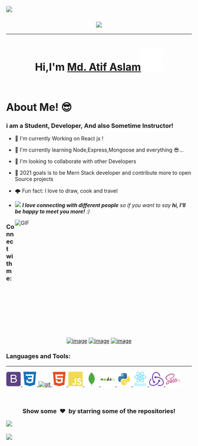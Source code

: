 ### <h1>![](https://komarev.com/ghpvc/?username=atif11802&color=brightgreen&label=PROFILE+VIEWS)</h1>

<p align="center">
  <img src="https://miro.medium.com/max/2048/1*OohqW5DGh9CQS4hLY5FXzA.png" height="230"/>
</p>
<hr>
<h1 align="center">Hi,I'm <a href="https://github.com/atif11802">Md. Atif Aslam<a><img src="https://github.com/Kathryn-Jie/Kathryn-Jie/blob/main/wave.gif" width="60px"/></h1>
<Br>

<h1>About Me! 😎</h1>

### i am a Student, Developer, And also Sometime Instructor!
- 🔭  I'm currently Working on React js !
- 🌱  I'm currently learning Node,Express,Mongoose and everything 😎...
- 🗻  I'm looking to collaborate with other Developers
- 📘  2021 goals is to be Mern Stack developer and contribute more to open Source projects
- 🌩️  Fun fact: I love to draw, cook and travel
- <img src="https://media.giphy.com/media/LnQjpWaON8nhr21vNW/giphy.gif" width="60"> <em><b>I love connecting with different people</b> so if you want to say <b>hi, I'll be happy to meet you more!</b> :)</em>


  <img align="right" alt="GIF" src="https://github.com/abhisheknaiidu/abhisheknaiidu/blob/master/code.gif?raw=true" width="500" height="320" />
  
  
### Connect with me:


<div align="center">

[![image](https://img.shields.io/badge/LinkedIn-0077B5?style=for-the-badge&logo=linkedin&logoColor=white)](https://www.linkedin.com/in/atif-aslam-3b7203205/)
[![image](https://img.shields.io/badge/Facebook-1877F2?style=for-the-badge&logo=facebook&logoColor=white)](https://www.facebook.com/ami.ratul.11802/)
[![image](https://img.shields.io/badge/Gmail-D14836?style=for-the-badge&logo=gmail&logoColor=white)](mailto:ratul0947@gmail.com)
  
</div>


### Languages and Tools:







---

 <a href="https://getbootstrap.com" target="_blank"> <img src="https://github.com/devicons/devicon/blob/master/icons/bootstrap/bootstrap-plain.svg" alt="bootstrap" width="40" height="40"/> </a> <a href="https://www.w3schools.com/css/" target="_blank"> <img src="https://github.com/devicons/devicon/blob/master/icons/css3/css3-plain.svg" alt="css3" width="40" height="40"/> </a> <a href="https://git-scm.com/" target="_blank"> <img src="https://www.vectorlogo.zone/logos/git-scm/git-scm-icon.svg" alt="git" width="40" height="40"/> </a> <a href="https://www.w3.org/html/" target="_blank"> <img src="https://github.com/devicons/devicon/blob/master/icons/html5/html5-plain.svg" alt="html5" width="40" height="40"/> </a>      <a href="https://developer.mozilla.org/en-US/docs/Web/JavaScript" target="_blank"> <img src="https://github.com/devicons/devicon/blob/master/icons/javascript/javascript-plain.svg" alt="javascript" width="40" height="40"/> </a>      <a href="https://www.mongodb.com/" target="_blank"> <img src="https://github.com/devicons/devicon/blob/master/icons/mongodb/mongodb-plain.svg" alt="mongodb" width="40" height="40"/> </a>        <a href="https://nodejs.org" target="_blank"> <img src="https://github.com/devicons/devicon/blob/master/icons/nodejs/nodejs-original-wordmark.svg" alt="nodejs" width="40" height="40"/> </a>         <a href="https://www.python.org" target="_blank"> <img src="https://github.com/devicons/devicon/blob/master/icons/python/python-original.svg" alt="python" width="40" height="40"/> </a>        <a href="https://reactjs.org/" target="_blank"> <img src="https://github.com/devicons/devicon/blob/master/icons/react/react-original-wordmark.svg" alt="react" width="40" height="40"/> </a>                  <a href="https://redux.js.org" target="_blank"> <img src="https://github.com/devicons/devicon/blob/master/icons/redux/redux-original.svg" alt="redux" width="40" height="40"/> </a>             <a href="https://sass-lang.com" target="_blank"> <img src="https://github.com/devicons/devicon/blob/master/icons/sass/sass-original.svg" alt="sass" width="40" height="40"/> </a>             
  
  
  
 <br>
  
<div align="center">
<h3 align="center">Show some &nbsp;❤️&nbsp; by starring some of the repositories!</h3>
</div><img src="https://github.com/punitkmryh/punitkmryh/blob/master/wave.svg" />
  <br>
  <br>
<img src="https://media.giphy.com/media/jpVnC65DmYeyRL4LHS/giphy.gif" width="20%">


